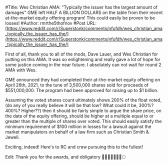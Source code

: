 #Title: Wes Christian AMA: "Typically the issuer has the largest amount of damages" GME left HALF A BILLION DOLLARS on the table from their recent at-the-market equity offering program! This could easily be proven to be losses!
#Author: rmrthe5thofnov
#Post URL: [https://www.reddit.com/r/Superstonk/comments/nfufdh/wes_christian_ama_typically_the_issuer_has_the/](https://www.reddit.com/r/Superstonk/comments/nfufdh/wes_christian_ama_typically_the_issuer_has_the/)


First of all, thank you to all of the mods, Dave Lauer, and Wes Christian for putting on this AMA.  It was so enlightening and really gave a lot of hope for some justice coming in the near future.  I absolutely can not wait for round 2 AMA with Wes.

GME announced they had completed their at-the-market equity offering on April 26th, 2021, to the tune of 3,500,000 shares sold for proceeds of $551,000,000.  The program had been approved for raising up to $1 billion.

Assuming the voted shares count ultimately shows 200% of the float voted, (do any of you really believe it will be that low?  What could it be, 300%? 400%?  Higher??) then it should be fairly simple to argue the share price, on the date of the equity offering, should be higher at a multiple equal to or greater than the multiple of shares over voted.  This should easily satisfy the minimum requirement of $100 million in losses for a lawsuit against the market manipulators on behalf of a law firm such as Christian Smith & Jewell.

Exciting, indeed!  Here's to RC and crew pursuing this to the fullest!

Edit:  Thank you for the awards, and obligatory 💎👐🚀🚀🚀🚀🚀🌕